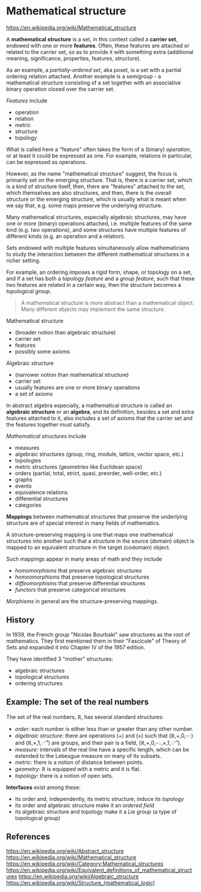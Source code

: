 # Mathematical structure

https://en.wikipedia.org/wiki/Mathematical_structure

A **mathematical structure** is a set, in this context called a **carrier set**, endowed with one or more **features**. Often, these features are attached or related to the carrier set, so as to provide it with something extra (additional meaning, significance, properties, features, structure).

As an example, a *partially-ordered set*, aka poset, is a set with a partial ordering relation attached. Another example is a semigroup - a mathematical structure consisting of a set together with an associative binary operation closed over the carrier set.

*Features* include
- operation
- relation
- metric
- structure
- topology

What is called here a "feature" often takes the form of a (binary) *operation*, or at least it could be expressed as one. For example, relations in particular, can be expressed as operations.

However, as the name "mathematical structure" suggest, the focus is primarily set on the emerging structure. That is, there is a carrier set, which is a kind of structure itself, then, there are "features" attached to the set, which themselves are also structures, and then, there is the overall structure or the emerging structure, which is usually what is meant when we say that, e.g. some maps preserve the underlying structure.

Many mathematical structures, especially algebraic structures, may have one or more (binary) operations attached, i.e. multiple features of the same kind (e.g. two operations), and some structures have multiple features of different kinds (e.g. an operation and a relation).

Sets endowed with multiple features simultaneously allow mathematicians to study the interaction between the different mathematical structures in a richer setting.

For example, an ordering imposes a rigid form, shape, or topology on a set, and if a set has both a *topology feature* and a *group feature*, such that these two features are related in a certain way, then the structure becomes a *topological group*.

>A mathematical structure is more abstract than a mathematical object. Many different objects may implement the same structure.

Mathematical structure
- (broader notion than algebraic structure)
- carrier set
- features
- possibly some axioms

Algebraic structure
- (narrower notion than mathematical structure)
- carrier set
- usually features are one or more binary operations
- a set of axioms

In abstract algebra especially, a mathematical structure is called an **algebraic structure** or an **algebra**, and its definition, besides a set and extra features attached to it, also includes a set of axioms that the carrier set and the features together must satisfy.

*Mathematical structures* include
- measures
- algebraic structures (group, ring, module, lattice, vector space, etc.)
- topologies
- metric structures (geometries like Euclidean space)
- orders (partial, total, strict, quasi, preorder, well-order, etc.)
- graphs
- events
- equivalence relations
- differential structures
- categories


**Mappings** between mathematical structures that preserve the underlying structure are of special interest in many fields of mathematics.

A structure-preserving mapping is one that maps one mathematical structures into another such that a structure in the source (domain) object is mapped to an equivalent structure in the target (codomain) object.

Such mappings appear in many areas of math and they include
- *homomorphisms* that preserve algebraic structures
- *homeomorphisms* that preserve topological structures
- *diffeomorphisms* that preserve differential structures
- *functors* that preserve categorical structures

*Morphisms* in general are the structure-preserving mappings.

## History

In 1939, the French group "Nicolas Bourbaki" saw structures as the root of mathematics. They first mentioned them in their "Fascicule" of Theory of Sets and expanded it into Chapter IV of the 1957 edition.

They have identified 3 "mother" structures:
- algebraic structures
- topological structures
- ordering structures

## Example: The set of the real numbers

The set of the real numbers, ℝ, has several standard structures:
- *order*: each number is either less than or greater than any other number.
- *algebraic structure*: there are operations (+) and (×) such that (ℝ,+,0,-◌) and (ℝ,×,1,◌⁻¹) are groups, and their pair is a field, (ℝ,+,0,-◌,×,1,◌⁻¹).
- *measure*: intervals of the real line have a specific length, which can be extended to the Lebesgue measure on many of its subsets.
- *metric*: there is a notion of distance between points.
- *geometry*: ℝ is equipped with a metric and it is flat.
- *topology*: there is a notion of open sets.

**Interfaces** exist among these:
- its order and, independently, its metric structure, induce its *topology*
- its order and algebraic structure make it an *ordered field*
- its algebraic structure and topology make it a *Lie group* (a type of topological group)


## References

https://en.wikipedia.org/wiki/Abstract_structure
https://en.wikipedia.org/wiki/Mathematical_structure
https://en.wikipedia.org/wiki/Category:Mathematical_structures
https://en.wikipedia.org/wiki/Equivalent_definitions_of_mathematical_structures
https://en.wikipedia.org/wiki/Algebraic_structure
https://en.wikipedia.org/wiki/Structure_(mathematical_logic)

